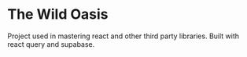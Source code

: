 # The Wild Oasis

Project used in mastering react and other third party libraries. Built with react query and supabase.
